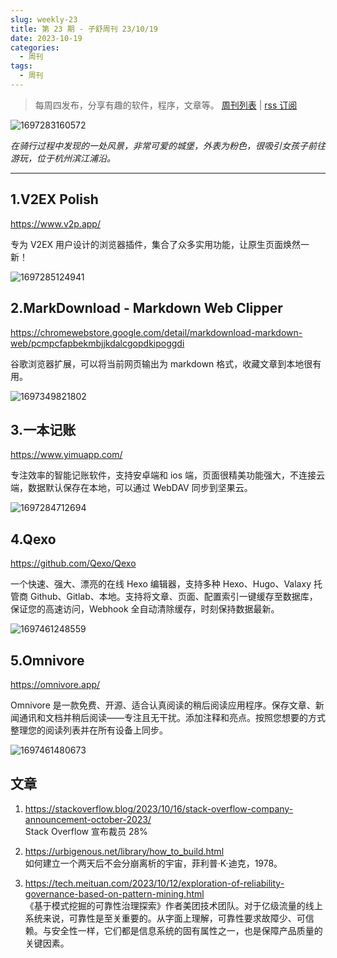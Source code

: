 ```yaml
---
slug: weekly-23 
title: 第 23 期 - 子舒周刊 23/10/19
date: 2023-10-19
categories:
  - 周刊
tags:
  - 周刊
---
```


> 每周四发布，分享有趣的软件，程序，文章等。 [周刊列表](/categories/周刊/) | [rss 订阅](/categories/周刊/index.xml)

![1697283160572](https://imgurl.zishu.me/images/old/1697283160572.jpg)

*在骑行过程中发现的一处风景，非常可爱的城堡，外表为粉色，很吸引女孩子前往游玩，位于杭州滨江浦沿。*

---

## 1.V2EX Polish

https://www.v2p.app/

专为 V2EX 用户设计的浏览器插件，集合了众多实用功能，让原生页面焕然一新！

![1697285124941](https://imgurl.zishu.me/images/old/1697285124941.jpg)

## 2.MarkDownload - Markdown Web Clipper

https://chromewebstore.google.com/detail/markdownload-markdown-web/pcmpcfapbekmbjjkdalcgopdkipoggdi

谷歌浏览器扩展，可以将当前网页输出为 markdown 格式，收藏文章到本地很有用。

![1697349821802](https://imgurl.zishu.me/images/old/1697349821802.jpg)

## 3.一本记账

https://www.yimuapp.com/

专注效率的智能记账软件，支持安卓端和 ios 端，页面很精美功能强大，不连接云端，数据默认保存在本地，可以通过 WebDAV 同步到坚果云。

![1697284712694](https://imgurl.zishu.me/images/old/1697284712694.jpg)

## 4.Qexo

https://github.com/Qexo/Qexo

一个快速、强大、漂亮的在线 Hexo 编辑器，支持多种 Hexo、Hugo、Valaxy 托管商 Github、Gitlab、本地。支持将文章、页面、配置索引一键缓存至数据库，保证您的高速访问，Webhook 全自动清除缓存，时刻保持数据最新。

![1697461248559](https://imgurl.zishu.me/images/old/1697461248559.jpg)

## 5.Omnivore

https://omnivore.app/

Omnivore 是一款免费、开源、适合认真阅读的稍后阅读应用程序。保存文章、新闻通讯和文档并稍后阅读——专注且无干扰。添加注释和亮点。按照您想要的方式整理您的阅读列表并在所有设备上同步。

![1697461480673](https://imgurl.zishu.me/images/old/1697461480673.jpg)

## 文章

1. https://stackoverflow.blog/2023/10/16/stack-overflow-company-announcement-october-2023/  
Stack Overflow 宣布裁员 28%

2. https://urbigenous.net/library/how_to_build.html  
如何建立一个两天后不会分崩离析的宇宙，菲利普·K·迪克，1978。

3. https://tech.meituan.com/2023/10/12/exploration-of-reliability-governance-based-on-pattern-mining.html  
《基于模式挖掘的可靠性治理探索》作者美团技术团队。对于亿级流量的线上系统来说，可靠性是至关重要的。从字面上理解，可靠性要求故障少、可信赖。与安全性一样，它们都是信息系统的固有属性之一，也是保障产品质量的关键因素。


